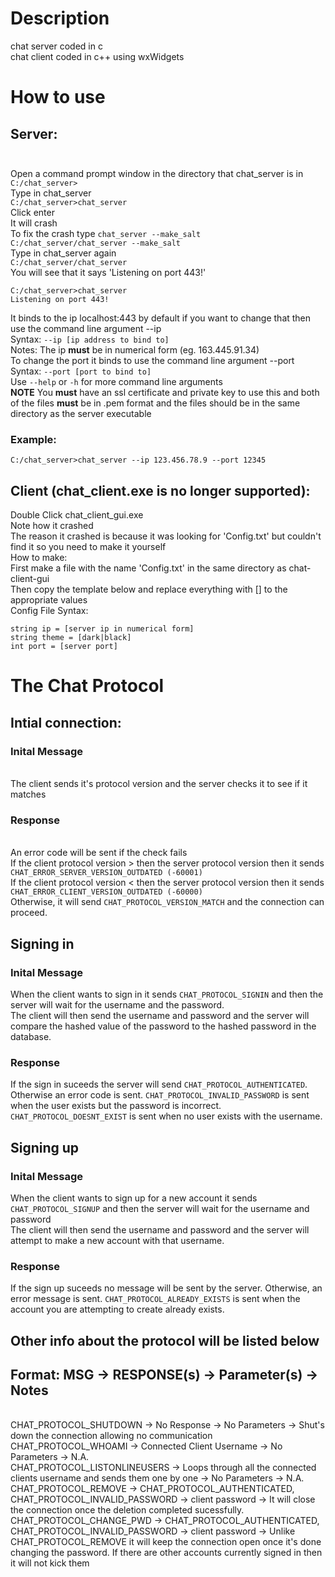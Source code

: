 # Description
chat server coded in c
<br>chat client coded in c++ using wxWidgets
# How to use
## Server:<br></br>
Open a command prompt window in the directory that chat_server is in
`C:/chat_server>`
<br>Type in chat_server
<br>`C:/chat_server>chat_server`
<br>Click enter
<br>It will crash
<br>To fix the crash type `chat_server --make_salt`
<br>`C:/chat_server/chat_server --make_salt`
<br>Type in chat_server again
<br>`C:/chat_server/chat_server`
<br>You will see that it says 'Listening on port 443!'
```
C:/chat_server>chat_server
Listening on port 443!
```
It binds to the ip localhost:443 by default if you want to change that then use the command line argument --ip <br> Syntax: `--ip [ip address to bind to]`<br> Notes: The ip **must** be in numerical form (eg. 163.445.91.34)
<br>To change the port it binds to use the command line argument --port<br>Syntax: `--port [port to bind to]`
<br>Use `--help` or `-h` for more command line arguments
<br>**NOTE** You **must** have an ssl certificate and private key to use this and both of the files **must** be in .pem format and the files should be in the same directory as the server executable
### Example:
`C:/chat_server>chat_server --ip 123.456.78.9 --port 12345`
## Client (chat_client.exe is no longer supported):
Double Click chat_client_gui.exe
<br>Note how it crashed
<br>The reason it crashed is because it was looking for 'Config.txt' but couldn't find it so you need to make it yourself
<br>How to make:
<br>First make a file with the name 'Config.txt' in the same directory as chat-client-gui
<br>Then copy the template below and replace everything with [] to the appropriate values
<br>Config File Syntax:
```
string ip = [server ip in numerical form]
string theme = [dark|black]
int port = [server port]
```
# The Chat Protocol
## Intial connection:
### Inital Message
<br>The client sends it's protocol version and the server checks it to see if it matches
### Response
<br>An error code will be sent if the check fails
<br>If the client protocol version > then the server protocol version then it sends `CHAT_ERROR_SERVER_VERSION_OUTDATED (-60001)`
<br>If the client protocol version < then the server protocol version then it sends `CHAT_ERROR_CLIENT_VERSION_OUTDATED (-60000)`
<br>Otherwise, it will send `CHAT_PROTOCOL_VERSION_MATCH` and the connection can proceed.
## Signing in
### Inital Message
When the client wants to sign in it sends `CHAT_PROTOCOL_SIGNIN` and then the server will wait for the username and the password.
<br>The client will then send the username and password and the server will compare the hashed value of the password to the hashed password in the database.
### Response
If the sign in suceeds the server will send `CHAT_PROTOCOL_AUTHENTICATED`.
Otherwise an error code is sent.
`CHAT_PROTOCOL_INVALID_PASSWORD` is sent when the user exists but the password is incorrect.
`CHAT_PROTOCOL_DOESNT_EXIST` is sent when no user exists with the username.
## Signing up
### Inital Message
When the client wants to sign up for a new account it sends `CHAT_PROTOCOL_SIGNUP` and then the server will wait for the username and password
<br>The client will then send the username and password and the server will attempt to make a new account with that username.
### Response
If the sign up suceeds no message will be sent by the server.
Otherwise, an error message is sent.
`CHAT_PROTOCOL_ALREADY_EXISTS` is sent when the account you are attempting to create already exists.
## Other info about the protocol will be listed below
## Format: MSG -> RESPONSE(s) -> Parameter(s) -> Notes
<br>CHAT_PROTOCOL_SHUTDOWN        -> No Response -> No Parameters -> Shut's down the connection allowing no communication
<br>CHAT_PROTOCOL_WHOAMI          -> Connected Client Username -> No Parameters -> N.A.
<br>CHAT_PROTOCOL_LISTONLINEUSERS -> Loops through all the connected clients username and sends them one by one -> No Parameters -> N.A.
<br>CHAT_PROTOCOL_REMOVE          -> CHAT_PROTOCOL_AUTHENTICATED, CHAT_PROTOCOL_INVALID_PASSWORD -> client password -> It will close the connection once the deletion completed sucessfully.
<br>CHAT_PROTOCOL_CHANGE_PWD      -> CHAT_PROTOCOL_AUTHENTICATED, CHAT_PROTOCOL_INVALID_PASSWORD -> client password -> Unlike CHAT_PROTOCOL_REMOVE it will keep the connection open once it's done changing the password. If there are other accounts currently signed in then it will not kick them
